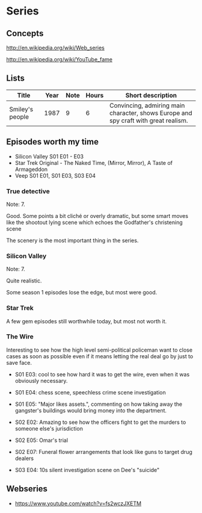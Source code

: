 # Series

## Concepts

<http://en.wikipedia.org/wiki/Web_series>

<http://en.wikipedia.org/wiki/YouTube_fame>

## Lists

| Title           | Year | Note | Hours | Short description                                                                   |
|-----------------|------|------|-------|-------------------------------------------------------------------------------------|
| Smiley's people | 1987 | 9    | 6     | Convincing, admiring main character, shows Europe and spy craft with great realism. |

## Episodes worth my time

- Silicon Valley S01 E01 - E03
- Star Trek Original - The Naked Time, (Mirror, Mirror), A Taste of Armageddon
- Veep S01 E01, S01 E03, S03 E04

### True detective

Note: 7.

Good. Some points a bit cliché or overly dramatic,
but some smart moves like the shootout lying scene which echoes the Godfather's christening scene

The scenery is the most important thing in the series.

### Silicon Valley

Note: 7.

Quite realistic.

Some season 1 episodes lose the edge, but most were good.

### Star Trek

A few gem episodes still worthwhile today, but most not worth it.

### The Wire

Interesting to see how the high level semi-political policeman want to close cases as soon as possible even if it means letting the real deal go by just to save face.

- S01 E03: cool to see how hard it was to get the wire, even when it was obviously necessary.
- S01 E04: chess scene, speechless crime scene investigation
- S01 E05: "Major likes assets.", commenting on how taking away the gangster's buildings would bring money into the department.

- S02 E02: Amazing to see how the officers fight to get the murders to someone else's jurisdiction
- S02 E05: Omar's trial
- S02 E07: Funeral flower arrangements that look like guns to target drug dealers

- S03 E04: 10s silent investigation scene on Dee's "suicide"

## Webseries

- <https://www.youtube.com/watch?v=fs2wczJXETM>
